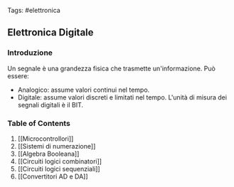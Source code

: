 Tags: #elettronica 

## Elettronica Digitale

### Introduzione

Un segnale è una grandezza fisica che trasmette un'informazione. Può essere:

- Analogico: assume valori continui nel tempo.
- Digitale: assume valori discreti e limitati nel tempo. L'unità di misura dei segnali digitali è il BIT. 

### Table of Contents

1. [[Microcontrollori]]
2. [[Sistemi di numerazione]]
3. [[Algebra Booleana]]
4. [[Circuiti logici combinatori]]
5. [[Circuiti logici sequenziali]]
6. [[Convertitori AD e DA]]